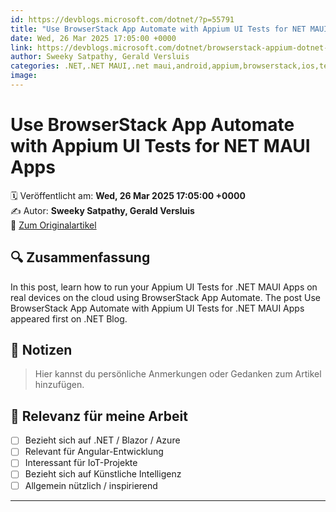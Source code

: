 ```yaml
---
id: https://devblogs.microsoft.com/dotnet/?p=55791
title: "Use BrowserStack App Automate with Appium UI Tests for NET MAUI Apps"
date: Wed, 26 Mar 2025 17:05:00 +0000
link: https://devblogs.microsoft.com/dotnet/browserstack-appium-dotnet-maui/
author: Sweeky Satpathy, Gerald Versluis
categories: .NET,.NET MAUI,.net maui,android,appium,browserstack,ios,testing,ui testing
image: 
---
```


# Use BrowserStack App Automate with Appium UI Tests for NET MAUI Apps

🗓️ Veröffentlicht am: **Wed, 26 Mar 2025 17:05:00 +0000**  
✍️ Autor: **Sweeky Satpathy, Gerald Versluis**  
🔗 [Zum Originalartikel](https://devblogs.microsoft.com/dotnet/browserstack-appium-dotnet-maui/)

## 🔍 Zusammenfassung

In this post, learn how to run your Appium UI Tests for .NET MAUI Apps on real devices on the cloud using BrowserStack App Automate. The post Use BrowserStack App Automate with Appium UI Tests for .NET MAUI Apps appeared first on .NET Blog. 

## 📌 Notizen

> Hier kannst du persönliche Anmerkungen oder Gedanken zum Artikel hinzufügen.

## 🧠 Relevanz für meine Arbeit

- [ ] Bezieht sich auf .NET / Blazor / Azure
- [ ] Relevant für Angular-Entwicklung
- [ ] Interessant für IoT-Projekte
- [ ] Bezieht sich auf Künstliche Intelligenz
- [ ] Allgemein nützlich / inspirierend

---
